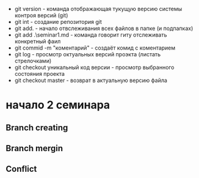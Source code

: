 * git version - команда отображающая тукущую версию системы контроя версий (git)
* git int - создание репозитория git
* git add. - начало отвслеживания всех файлов в папке (и подпапках)
* git add .\seminar1.md - команда говорит гиту отслеживать конкретный фаил
* git commid -m "коментарий" - создаёт комид с коментарием
* git log - просмотр октуальных версий проэкта (листать стрелочками) 
* git checkout уникальный код версии - просмотр выбранного состояния проекта 
* git checkout master - возврат в актуальную версию файла
# начало 2 семинара 

## Branch creating

## Branch mergin

## Conflict